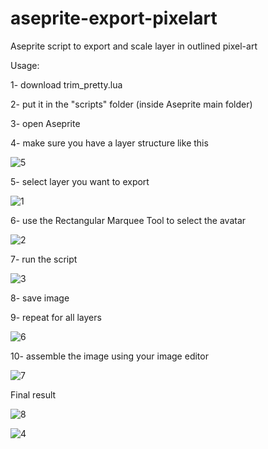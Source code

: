 # aseprite-export-pixelart
Aseprite script to export and scale layer in outlined pixel-art

Usage:

1- download trim_pretty.lua

2- put it in the "scripts" folder (inside Aseprite main folder)

3- open Aseprite

4- make sure you have a layer structure like this

![5](https://github.com/lolloden/aseprite-export-pixelart/assets/40100281/4a5bb0da-6f36-4ae0-ad05-7c5dcfb654fb)

5- select layer you want to export

![1](https://github.com/lolloden/aseprite-export-pixelart/assets/40100281/794fcd1d-d974-484a-bf11-16085b25fe90)

6- use the Rectangular Marquee Tool to select the avatar

![2](https://github.com/lolloden/aseprite-export-pixelart/assets/40100281/898b7e6f-6592-494c-ad4e-1ed93a7d9cb6)

7- run the script

![3](https://github.com/lolloden/aseprite-export-pixelart/assets/40100281/c691e79c-55a5-4563-ab05-2cc85fe74949)

8- save image

9- repeat for all layers

![6](https://github.com/lolloden/aseprite-export-pixelart/assets/40100281/08ecfaac-a444-4b9e-b7d2-fd5747c500d2)

10- assemble the image using your image editor

![7](https://github.com/lolloden/aseprite-export-pixelart/assets/40100281/56613bf5-b0f6-4f67-a07b-0c2c8a1e92a3)


Final result

![8](https://github.com/lolloden/aseprite-export-pixelart/assets/40100281/d82a037d-0fcc-45df-bb5e-3d5ed9e2d2ee)


![4](https://github.com/lolloden/aseprite-export-pixelart/assets/40100281/a6ddef0d-1a19-438d-a431-68b4bc83ec6c)
